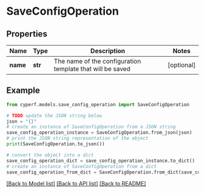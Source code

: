# SaveConfigOperation


## Properties

Name | Type | Description | Notes
------------ | ------------- | ------------- | -------------
**name** | **str** | The name of the configuration template that will be saved | [optional] 

## Example

```python
from cyperf.models.save_config_operation import SaveConfigOperation

# TODO update the JSON string below
json = "{}"
# create an instance of SaveConfigOperation from a JSON string
save_config_operation_instance = SaveConfigOperation.from_json(json)
# print the JSON string representation of the object
print(SaveConfigOperation.to_json())

# convert the object into a dict
save_config_operation_dict = save_config_operation_instance.to_dict()
# create an instance of SaveConfigOperation from a dict
save_config_operation_from_dict = SaveConfigOperation.from_dict(save_config_operation_dict)
```
[[Back to Model list]](../README.md#documentation-for-models) [[Back to API list]](../README.md#documentation-for-api-endpoints) [[Back to README]](../README.md)


